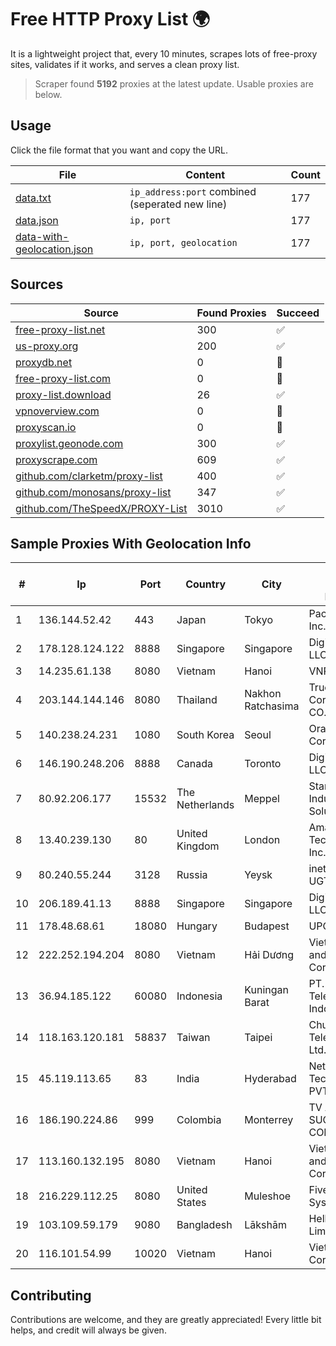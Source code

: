 
# Free HTTP Proxy List 🌍

It is a lightweight project that, every 10 minutes, scrapes lots of free-proxy sites, validates if it works, and serves a clean proxy list.


> Scraper found **5192** proxies at the latest update. Usable proxies are below.

## Usage

Click the file format that you want and copy the URL.


|File|Content|Count|
|----|-------|-----|
|[data.txt](https://raw.githubusercontent.com/themiralay/Proxy-List-World/master/data.txt)|`ip_address:port` combined (seperated new line)|177|
|[data.json](https://raw.githubusercontent.com/themiralay/Proxy-List-World/master/data.json)|`ip, port`|177|
|[data-with-geolocation.json](https://raw.githubusercontent.com/themiralay/Proxy-List-World/master/data-with-geolocation.json)|`ip, port, geolocation`|177|

## Sources

|Source|Found Proxies|Succeed|
|------|-------------|-------|
|[free-proxy-list.net](https://free-proxy-list.net)|300|✅|
|[us-proxy.org](https://www.us-proxy.org)|200|✅|
|[proxydb.net](http://proxydb.net)|0|🚫|
|[free-proxy-list.com](https://free-proxy-list.com/?page=&port=&type%5B%5D=http&type%5B%5D=https&up_time=0&search=Search)|0|🚫|
|[proxy-list.download](https://www.proxy-list.download/HTTP)|26|✅|
|[vpnoverview.com](https://vpnoverview.com/privacy/anonymous-browsing/free-proxy-servers)|0|🚫|
|[proxyscan.io](https://www.proxyscan.io)|0|🚫|
|[proxylist.geonode.com](https://proxylist.geonode.com/api/proxy-list?limit=300&page=1&sort_by=lastChecked&sort_type=desc&protocols=http,https)|300|✅|
|[proxyscrape.com](https://api.proxyscrape.com/v2/?request=displayproxies&protocol=http&timeout=10000&country=all&ssl=all&anonymity=all)|609|✅|
|[github.com/clarketm/proxy-list](https://raw.githubusercontent.com/clarketm/proxy-list/master/proxy-list-raw.txt)|400|✅|
|[github.com/monosans/proxy-list](https://raw.githubusercontent.com/monosans/proxy-list/main/proxies/http.txt)|347|✅|
|[github.com/TheSpeedX/PROXY-List](https://raw.githubusercontent.com/TheSpeedX/PROXY-List/master/http.txt)|3010|✅|


## Sample Proxies With Geolocation Info

|#|Ip|Port|Country|City|Internet Service Provider|
|-|--|----|-------|----|-------------------------|
|1|136.144.52.42|443|Japan|Tokyo|Packet Host, Inc.|
|2|178.128.124.122|8888|Singapore|Singapore|DigitalOcean, LLC|
|3|14.235.61.138|8080|Vietnam|Hanoi|VNPT|
|4|203.144.144.146|8080|Thailand|Nakhon Ratchasima|True Internet Corporation CO. Ltd.|
|5|140.238.24.231|1080|South Korea|Seoul|Oracle Corporation|
|6|146.190.248.206|8888|Canada|Toronto|DigitalOcean, LLC|
|7|80.92.206.177|15532|The Netherlands|Meppel|Stark Industries Solutions LTD|
|8|13.40.239.130|80|United Kingdom|London|Amazon Technologies Inc.|
|9|80.240.55.244|3128|Russia|Yeysk|inetnum UGTEL|
|10|206.189.41.13|8888|Singapore|Singapore|DigitalOcean, LLC|
|11|178.48.68.61|18080|Hungary|Budapest|UPC|
|12|222.252.194.204|8080|Vietnam|Hải Dương|VietNam Post and Telecom Corporation|
|13|36.94.185.122|60080|Indonesia|Kuningan Barat|PT. Telekomunikasi Indonesia|
|14|118.163.120.181|58837|Taiwan|Taipei|Chunghwa Telecom Co., Ltd.|
|15|45.119.113.65|83|India|Hyderabad|Netrun Technologies PVT LTD|
|16|186.190.224.86|999|Colombia|Monterrey|TV AZTECA SUCURSAL COLOMBIA|
|17|113.160.132.195|8080|Vietnam|Hanoi|VietNam Post and Telecom Corporation|
|18|216.229.112.25|8080|United States|Muleshoe|Five Area Systems, LLC|
|19|103.109.59.179|9080|Bangladesh|Lākshām|HelloTech Limited|
|20|116.101.54.99|10020|Vietnam|Hanoi|Viettel Corporation|



## Contributing

Contributions are welcome, and they are greatly appreciated! Every
little bit helps, and credit will always be given.


